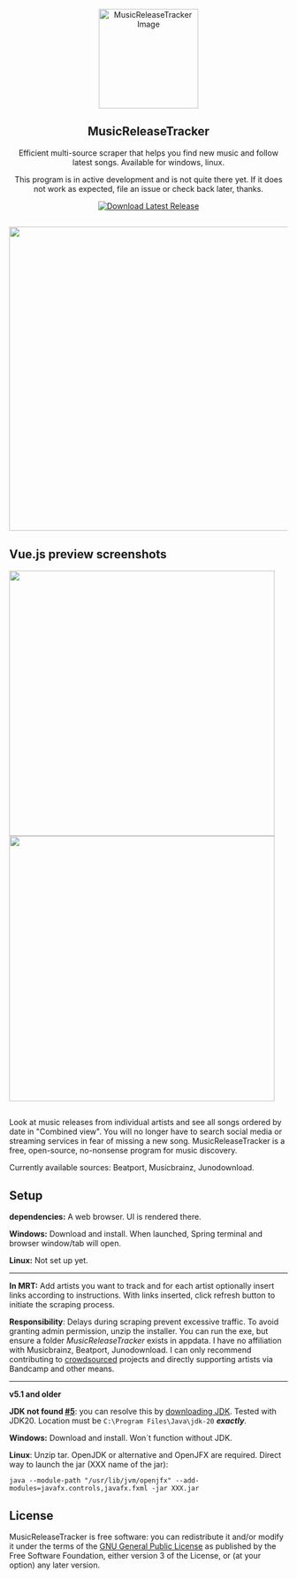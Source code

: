<p align="center">
  <img src="https://github.com/BLCK-B/MusicReleaseTracker/assets/123077751/f432e824-6772-401e-8419-90da707887f4" width="180px" alt="MusicReleaseTracker Image">
</p>

<h2 align="center">MusicReleaseTracker</h2>

<p align="center">
Efficient multi-source scraper that helps you find new music and follow latest songs. Available for windows, linux.
</p>
<p align="center">
This program is in active development and is not quite there yet. If it does not work as expected, file an issue or check back later, thanks.
</p>

<p align="center">
  <a href="https://github.com/BLCK-B/MusicReleaseTracker/releases/latest">
    <img src="https://img.shields.io/github/v/release/BLCK-B/MusicReleaseTracker?label=Download%20Latest%20Release&sort=semver" alt="Download Latest Release">
  </a>
</p>

##

<img src="https://github.com/BLCK-B/MusicReleaseTracker/assets/123077751/689c6c97-73b3-4482-9139-3d4107d1ae35" width="550px"/>

Vue.js preview screenshots
-
<img src="https://github.com/BLCK-B/MusicReleaseTracker/assets/123077751/415f0485-0673-45ff-a311-76cf05467516" width="480px"/>
<img src="https://github.com/BLCK-B/MusicReleaseTracker/assets/123077751/25992cb1-ba9a-4107-90e3-44621291bdac" width="480px"/>

##

Look at music releases from individual artists and see all songs ordered by date in "Combined view".
You will no longer have to search social media or streaming services in fear of missing a new song. MusicReleaseTracker is a free, open-source, no-nonsense program for music discovery.

Currently available sources: Beatport, Musicbrainz, Junodownload.

Setup
-

**dependencies:** A web browser. UI is rendered there.

**Windows:** Download and install. When launched, Spring terminal and browser window/tab will open.

**Linux:** Not set up yet.

---
**In MRT:** Add artists you want to track and for each artist optionally insert links according to instructions.
With links inserted, click refresh button to initiate the scraping process.

**Responsibility**: Delays during scraping prevent excessive traffic.
To avoid granting admin permission, unzip the installer. You can run the exe, but ensure a folder *MusicReleaseTracker* exists in appdata. 
I have no affiliation with Musicbrainz, Beatport, Junodownload. I can only recommend contributing to [crowdsourced](https://musicbrainz.org/doc/How_to_Contribute) projects and directly supporting artists via Bandcamp and other means.

---

**v5.1 and older**

**JDK not found [#5](https://github.com/BLCK-B/MusicReleaseTracker/issues/5)**: you can resolve this by [downloading JDK](https://www.oracle.com/java/technologies/downloads/). Tested with JDK20. Location must be `C:\Program Files\Java\jdk-20` ***exactly***.

**Windows:** Download and install. Won´t function without JDK.

**Linux**: Unzip tar. OpenJDK or alternative and OpenJFX are required. Direct way to launch the jar (XXX name of the jar):
```
java --module-path "/usr/lib/jvm/openjfx" --add-modules=javafx.controls,javafx.fxml -jar XXX.jar
```


License
-

MusicReleaseTracker is free software: you can redistribute it and/or modify it under the terms of the [GNU General Public License](https://www.gnu.org/licenses/gpl-3.0.html) as published by the Free Software Foundation, either version 3 of the License, or (at your option) any later version.
